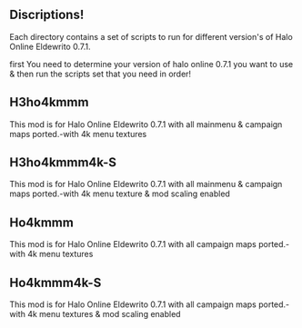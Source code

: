 
## Discriptions!

Each directory contains a set of scripts to run for different version's of Halo Online Eldewrito 0.7.1.

first You need to determine your version of halo online 0.7.1 you want to use & then run the scripts set that you need in order!

## H3ho4kmmm
This mod is for Halo Online Eldewrito 0.7.1 with all mainmenu & campaign maps ported.-with 4k menu textures

## H3ho4kmmm4k-S
This mod is for Halo Online Eldewrito 0.7.1 with all mainmenu & campaign maps ported.-with 4k menu texture & mod scaling enabled

## Ho4kmmm
This mod is for Halo Online Eldewrito 0.7.1 with all campaign maps ported.-with 4k menu textures

## Ho4kmmm4k-S
This mod is for Halo Online Eldewrito 0.7.1 with all campaign maps ported.-with 4k menu textures & mod scaling enabled
